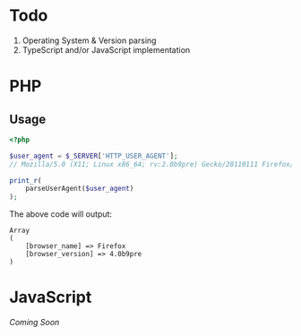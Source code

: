 # Todo

1. Operating System & Version parsing
2. TypeScript and/or JavaScript implementation

# PHP

## Usage

```php
<?php

$user_agent = $_SERVER['HTTP_USER_AGENT'];
// Mozilla/5.0 (X11; Linux x86_64; rv:2.0b9pre) Gecko/20110111 Firefox/4.0b9pre

print_r(
    parseUserAgent($user_agent)
);
```

The above code will output:

```
Array
(
    [browser_name] => Firefox
    [browser_version] => 4.0b9pre
)
```

# JavaScript

_Coming Soon_
